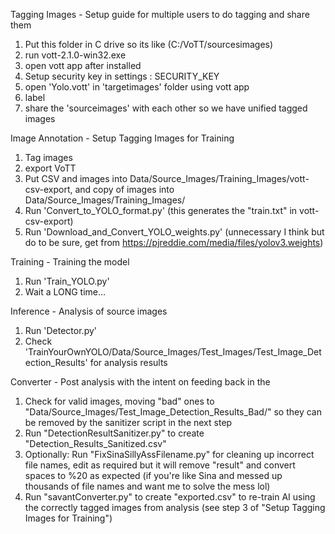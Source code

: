 Tagging Images - Setup guide for multiple users to do tagging and share them

1) Put this folder in C drive so its like (C:/VoTT/sourcesimages)
2) run vott-2.1.0-win32.exe
3) open vott app after installed
4) Setup security key in settings : SECURITY_KEY
5) open 'Yolo.vott' in 'targetimages' folder using vott app
6) label
7) share the 'sourceimages' with each other so we have unified tagged images

Image Annotation - Setup Tagging Images for Training
1) Tag images
2) export VoTT
3) Put CSV and images into Data/Source_Images/Training_Images/vott-csv-export, and copy of images into Data/Source_Images/Training_Images/
4) Run 'Convert_to_YOLO_format.py' (this generates the "train.txt" in vott-csv-export)
5) Run 'Download_and_Convert_YOLO_weights.py' (unnecessary I think but do to be sure, get from https://pjreddie.com/media/files/yolov3.weights)

Training - Training the model
1) Run 'Train_YOLO.py'
2) Wait a LONG time...

Inference - Analysis of source images
1) Run 'Detector.py'
2) Check 'TrainYourOwnYOLO/Data/Source_Images/Test_Images/Test_Image_Detection_Results' for analysis results

Converter - Post analysis with the intent on feeding back in the 
1) Check for valid images, moving "bad" ones to "Data/Source_Images/Test_Image_Detection_Results_Bad/" so they can be removed by the sanitizer script in the next step
2) Run "DetectionResultSanitizer.py" to create "Detection_Results_Sanitized.csv"
3) Optionally: Run "FixSinaSillyAssFilename.py" for cleaning up incorrect file names, edit as required but it will remove "result" and convert spaces to %20 as expected (if you're like Sina and messed up thousands of file names and want me to solve the mess lol)
4) Run "savantConverter.py" to create "exported.csv" to re-train AI using the correctly tagged images from analysis (see step 3 of "Setup Tagging Images for Training")
